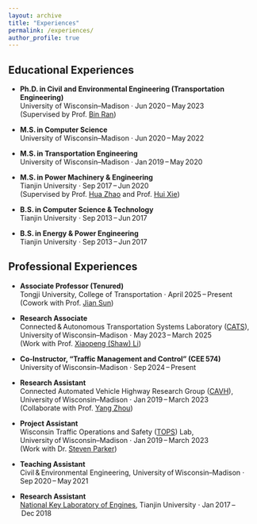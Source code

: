 ```yaml
---
layout: archive
title: "Experiences"
permalink: /experiences/
author_profile: true
---
```


## Educational Experiences <br>
- **Ph.D. in Civil and Environmental Engineering (Transportation Engineering)**  
  University of Wisconsin–Madison · Jun 2020 – May 2023 <br>
  (Supervised by Prof. [Bin Ran](https://engineering.wisc.edu/directory/profile/bin-ran/))   

- **M.S. in Computer Science**  
  University of Wisconsin–Madison · Jun 2020 – May 2022  

- **M.S. in Transportation Engineering**  
  University of Wisconsin–Madison · Jan 2019 – May 2020  

- **M.S. in Power Machinery & Engineering**  
  Tianjin University · Sep 2017 – Jun 2020 <br>
  (Supervised by Prof. [Hua Zhao](https://www.brunel.ac.uk/people/hua-zhao) and Prof. [Hui Xie](https://me.tju.edu.cn/faculty_teachers.action?cla=5&teacherid=1565))   

- **B.S. in Computer Science & Technology**  
  Tianjin University · Sep 2013 – Jun 2017  

- **B.S. in Energy & Power Engineering**  
  Tianjin University · Sep 2013 – Jun 2017

## Professional Experiences <br>
- **Associate Professor (Tenured)**  
  Tongji University, College of Transportation · April 2025 – Present <br>
  (Cowork with Prof. [Jian Sun](https://scholar.google.com/citations?user=dXaFOeYAAAAJ&hl=zh-CN))

- **Research Associate**  
  Connected & Autonomous Transportation Systems Laboratory ([CATS](https://catslab.engr.wisc.edu/)), University of Wisconsin–Madison · May 2023 – March 2025 <br>
  (Work with Prof. [Xiaopeng (Shaw) Li](https://engineering.wisc.edu/directory/profile/xiaopeng-li/))

- **Co‑Instructor, “Traffic Management and Control” (CEE 574)**  
  University of Wisconsin–Madison · Sep 2024 – Present  

- **Research Assistant**  
  Connected Automated Vehicle Highway Research Group ([CAVH](https://cavh.cee.wisc.edu/)), University of Wisconsin–Madison · Jan 2019 – March 2023 <br>
  (Collaborate with Prof. [Yang Zhou](https://engineering.tamu.edu/civil/profiles/zhou-yang.html))
  
- **Project Assistant**  
  Wisconsin Traffic Operations and Safety ([TOPS](https://topslab.wisc.edu/)) Lab, University of Wisconsin–Madison · Jan 2019 – March 2023 <br>
  (Work with Dr. [Steven Parker](https://topslab.wisc.edu/about/people/steven-parker/))

- **Teaching Assistant**  
  Civil & Environmental Engineering, University of Wisconsin–Madison · Sep 2020 – May 2021  

- **Research Assistant**  
  [National Key Laboratory of Engines](https://en.tju.edu.cn/info/1035/1375.htm), Tianjin University · Jan 2017 – Dec 2018 

